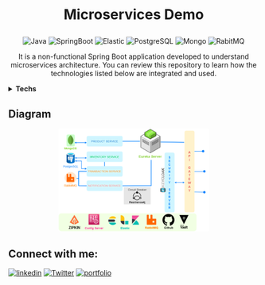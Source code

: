 # <p align=center>Microservices Demo</p>

<p align="center">
<img src="https://img.shields.io/badge/Java-ED8B00?style=for-the-badge&logo=java&logoColor=white" alt="Java"/> 
<img src="https://img.shields.io/badge/Spring Boot-6DB33F?style=for-the-badge&logo=spring&logoColor=white" alt="SpringBoot"/> 
<img src="https://img.shields.io/badge/Elastic_Search-005571?style=for-the-badge&logo=elasticsearch&logoColor=white" alt="Elastic"/>
<img src="https://img.shields.io/badge/PostgreSQL-316192?style=for-the-badge&logo=postgresql&logoColor=white" alt="PostgreSQL"/>
<img src="https://img.shields.io/badge/MongoDB-4EA94B?style=for-the-badge&logo=mongodb&logoColor=white" alt="Mongo"/>
<img src="https://img.shields.io/badge/rabbitmq-%23FF6600.svg?&style=for-the-badge&logo=rabbitmq&logoColor=white" alt="RabitMQ"/>
<p>


<p align=center>
It is a non-functional Spring Boot application developed to understand microservices architecture. You can review this repository to learn how the technologies listed below are integrated and used.</p> 

<details close="open">
  <summary><strong>Techs</strong></summary>
    <ul>
        <li>Java</li>
    </ul>
    <ul>
        <li>Spring Boot</li>
    </ul>
    <ul>
        <li>Maven</li>
    </ul>
    <ul>
        <li>Spring Data</li>
    </ul>
    <ul>
        <li>Spring Cloud</li>
    </ul>
    <ul>
        <li>Config Server</li>
    </ul>
     <ul>
        <li>PostgreSQL</li>
    </ul>
     <ul>
        <li>MongoDB</li>
    </ul>
     <ul>
        <li>RabbitMQ</li>
    </ul>
    <ul>
        <li>HashiCorp Vault</li>
    </ul>
     <ul>
        <li>Resilience4j</li>
    </ul>
    <ul>
        <li>Zipkin</li>
    </ul>
    <ul>
        <li>Elastic Search</li>
    </ul>
    <ul>
        <li>Lombok</li>
    </ul>
</details>

## Diagram
<p align="center"><img 
    style="width: 60%;"
    src="https://raw.githubusercontent.com/SwishSwishBish/MicroservicesDemo/master/diagram/microservices-demo.png" 
    alt="diagram">
</img></p>



## Connect with me:
[![linkedin](https://img.shields.io/badge/linkedin-0A66C2?style=for-the-badge&logo=linkedin&logoColor=white)](https://www.linkedin.com/in/sena-atak%C3%B6%C5%9Fker-3a79b0235/)
[![Twitter](https://img.shields.io/badge/twitter-%231DA1F2.svg?style=for-the-badge&logo=Twitter&logoColor=white)](https://twitter.com/SenaAtakosker)
[![portfolio](https://img.shields.io/badge/Gmail-D14836?style=for-the-badge&logo=gmail&logoColor=white)](mailto:senaatakosker@gmail.com)

